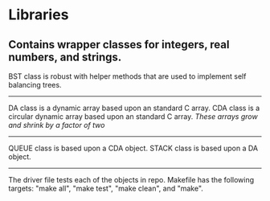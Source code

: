 # Libraries
Contains wrapper classes for integers, real numbers, and strings.
-------------------------------------------------------------------------------------------------------
BST class is robust with helper methods that are used to implement self balancing trees.
_______________________________________________________________________________________________________
DA class is a dynamic array based upon an standard C array.
CDA class is a circular dynamic array based upon an standard C array.
*These arrays grow and shrink by a factor of two*
_______________________________________________________________________________________________________
QUEUE class is based upon a CDA object.
STACK class is based upon a DA object.
_______________________________________________________________________________________________________
The driver file tests each of the objects in repo. Makefile has the following targets: "make all", "make test", "make clean", and "make".
